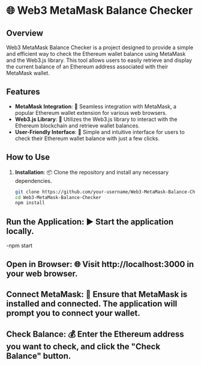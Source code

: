 # 🌐 Web3 MetaMask Balance Checker

## Overview

Web3 MetaMask Balance Checker is a project designed to provide a simple and efficient way to check the Ethereum wallet balance using MetaMask and the Web3.js library. This tool allows users to easily retrieve and display the current balance of an Ethereum address associated with their MetaMask wallet.

## Features

- **MetaMask Integration**: 🔗 Seamless integration with MetaMask, a popular Ethereum wallet extension for various web browsers.
- **Web3.js Library**: 🚀 Utilizes the Web3.js library to interact with the Ethereum blockchain and retrieve wallet balances.
- **User-Friendly Interface**: 🎨 Simple and intuitive interface for users to check their Ethereum wallet balance with just a few clicks.

## How to Use

1. **Installation**: 📦 Clone the repository and install any necessary dependencies.
   ```bash
   git clone https://github.com/your-username/Web3-MetaMask-Balance-Checker.git
   cd Web3-MetaMask-Balance-Checker
   npm install
## Run the Application: ▶️ Start the application locally.
-npm start
## Open in Browser: 🌐 Visit http://localhost:3000 in your web browser.

## Connect MetaMask: 🔗 Ensure that MetaMask is installed and connected. The application will prompt you to connect your wallet.

## Check Balance: 💰 Enter the Ethereum address you want to check, and click the "Check Balance" button.
